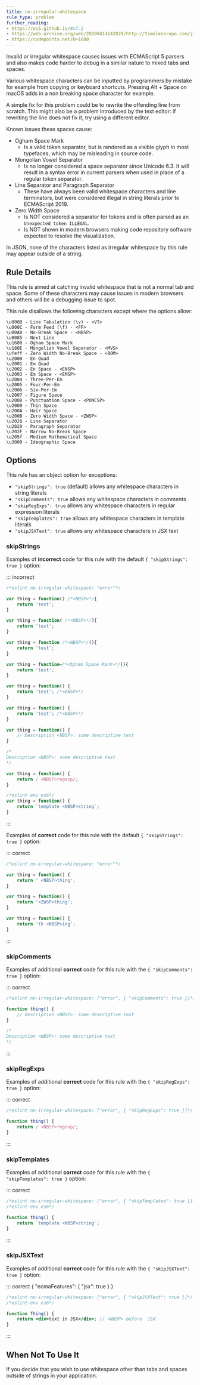 ```yaml
---
title: no-irregular-whitespace
rule_type: problem
further_reading:
- https://es5.github.io/#x7.2
- https://web.archive.org/web/20200414142829/http://timelessrepo.com/json-isnt-a-javascript-subset
- https://codepoints.net/U+1680
---
```




Invalid or irregular whitespace causes issues with ECMAScript 5 parsers and also makes code harder to debug in a similar nature to mixed tabs and spaces.

Various whitespace characters can be inputted by programmers by mistake for example from copying or keyboard shortcuts. Pressing Alt + Space on macOS adds in a non breaking space character for example.

A simple fix for this problem could be to rewrite the offending line from scratch. This might also be a problem introduced by the text editor: if rewriting the line does not fix it, try using a different editor.

Known issues these spaces cause:

* Ogham Space Mark
    * Is a valid token separator, but is rendered as a visible glyph in most typefaces, which may be misleading in source code.
* Mongolian Vowel Separator
    * Is no longer considered a space separator since Unicode 6.3. It will result in a syntax error in current parsers when used in place of a regular token separator.
* Line Separator and Paragraph Separator
    * These have always been valid whitespace characters and line terminators, but were considered illegal in string literals prior to ECMAScript 2019.
* Zero Width Space
    * Is NOT considered a separator for tokens and is often parsed as an `Unexpected token ILLEGAL`.
    * Is NOT shown in modern browsers making code repository software expected to resolve the visualization.

In JSON, none of the characters listed as irregular whitespace by this rule may appear outside of a string.

## Rule Details

This rule is aimed at catching invalid whitespace that is not a normal tab and space. Some of these characters may cause issues in modern browsers and others will be a debugging issue to spot.

This rule disallows the following characters except where the options allow:

```text
\u000B - Line Tabulation (\v) - <VT>
\u000C - Form Feed (\f) - <FF>
\u00A0 - No-Break Space - <NBSP>
\u0085 - Next Line
\u1680 - Ogham Space Mark
\u180E - Mongolian Vowel Separator - <MVS>
\ufeff - Zero Width No-Break Space - <BOM>
\u2000 - En Quad
\u2001 - Em Quad
\u2002 - En Space - <ENSP>
\u2003 - Em Space - <EMSP>
\u2004 - Three-Per-Em
\u2005 - Four-Per-Em
\u2006 - Six-Per-Em
\u2007 - Figure Space
\u2008 - Punctuation Space - <PUNCSP>
\u2009 - Thin Space
\u200A - Hair Space
\u200B - Zero Width Space - <ZWSP>
\u2028 - Line Separator
\u2029 - Paragraph Separator
\u202F - Narrow No-Break Space
\u205f - Medium Mathematical Space
\u3000 - Ideographic Space
```

## Options

This rule has an object option for exceptions:

* `"skipStrings": true` (default) allows any whitespace characters in string literals
* `"skipComments": true` allows any whitespace characters in comments
* `"skipRegExps": true` allows any whitespace characters in regular expression literals
* `"skipTemplates": true` allows any whitespace characters in template literals
* `"skipJSXText": true` allows any whitespace characters in JSX text

### skipStrings

Examples of **incorrect** code for this rule with the default `{ "skipStrings": true }` option:

::: incorrect

```js
/*eslint no-irregular-whitespace: "error"*/

var thing = function() /*<NBSP>*/{
    return 'test';
}

var thing = function( /*<NBSP>*/){
    return 'test';
}

var thing = function /*<NBSP>*/(){
    return 'test';
}

var thing = function /*<Ogham Space Mark>*/(){
    return 'test';
}

var thing = function() {
    return 'test'; /*<ENSP>*/
}

var thing = function() {
    return 'test'; /*<NBSP>*/
}

var thing = function() {
    // Description <NBSP>: some descriptive text
}

/*
Description <NBSP>: some descriptive text
*/

var thing = function() {
    return / <NBSP>regexp/;
}

/*eslint-env es6*/
var thing = function() {
    return `template <NBSP>string`;
}
```

:::

Examples of **correct** code for this rule with the default `{ "skipStrings": true }` option:

::: correct

```js
/*eslint no-irregular-whitespace: "error"*/

var thing = function() {
    return ' <NBSP>thing';
}

var thing = function() {
    return '​<ZWSP>thing';
}

var thing = function() {
    return 'th <NBSP>ing';
}
```

:::

### skipComments

Examples of additional **correct** code for this rule with the `{ "skipComments": true }` option:

::: correct

```js
/*eslint no-irregular-whitespace: ["error", { "skipComments": true }]*/

function thing() {
    // Description <NBSP>: some descriptive text
}

/*
Description <NBSP>: some descriptive text
*/
```

:::

### skipRegExps

Examples of additional **correct** code for this rule with the `{ "skipRegExps": true }` option:

::: correct

```js
/*eslint no-irregular-whitespace: ["error", { "skipRegExps": true }]*/

function thing() {
    return / <NBSP>regexp/;
}
```

:::

### skipTemplates

Examples of additional **correct** code for this rule with the `{ "skipTemplates": true }` option:

::: correct

```js
/*eslint no-irregular-whitespace: ["error", { "skipTemplates": true }]*/
/*eslint-env es6*/

function thing() {
    return `template <NBSP>string`;
}
```

:::

### skipJSXText

Examples of additional **correct** code for this rule with the `{ "skipJSXText": true }` option:

::: correct { "ecmaFeatures": { "jsx": true } }

```jsx
/*eslint no-irregular-whitespace: ["error", { "skipJSXText": true }]*/
/*eslint-env es6*/

function Thing() {
    return <div>text in JSX</div>; // <NBSP> before `JSX`
}
```

:::

## When Not To Use It

If you decide that you wish to use whitespace other than tabs and spaces outside of strings in your application.

